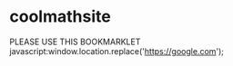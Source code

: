 # coolmathsite
PLEASE USE THIS BOOKMARKLET
javascript:window.location.replace('https://google.com');
